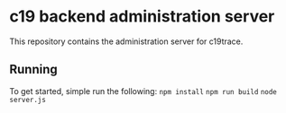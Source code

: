 # c19 backend administration server

This repository contains the administration server for c19trace.

## Running
To get started, simple run the following:
`npm install`
`npm run build`
`node server.js`

